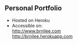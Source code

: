 ## Personal Portfolio
- Hosted on Heroku
- Accessible on: <br />
http://www.brnjlee.com <br />
http://brnjlee.herokuapp.com <br />
